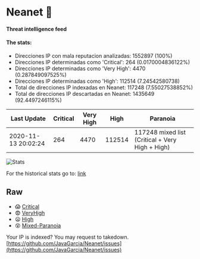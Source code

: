 # Neanet :hocho:
#### Threat intelligence feed
#### The stats:

- Direcciones IP con mala reputacion analizadas: 1552897 (100%)
- Direcciones IP determinadas como 'Critical':  264 (0.0170004836122%)
- Direcciones IP determinadas como 'Very High':  4470 (0.287849097525%)
- Direcciones IP determinadas como 'High':  112514 (7.24542580738)
- Total de direcciones IP indexadas en Neanet:  117248 (7.55027538852%)
- Total de direcciones IP descartadas en Neanet:  1435649 (92.4497246115%)

| Last Update | Critical | Very High | High | Paranoia |
| --- | --- | --- | --- | --- |
| 2020-11-13 20:02:24 | 264 | 4470 | 112514 | 117248 mixed list (Critical + Very High + High)|

![Stats](https://docs.google.com/spreadsheets/d/e/2PACX-1vSnaNMIXVabIpDJjufMlzH7poXnshF3mgd8Is1g9ytUEzVsP5my4Trn8f-xkoLLQ38xpL3HtmUexLo6/pubchart?oid=501124687&format=image)

For the historical stats go to: [link](/stats.csv)
## Raw
- :scream: [Critical](https://raw.githubusercontent.com/JavaGarcia/Neanet/master/blacklists/neanet_critical.txt)
- :fearful: [VeryHigh](https://raw.githubusercontent.com/JavaGarcia/Neanet/master/blacklists/neanet_veryHigh.txtt)
- :frowning: [High](https://raw.githubusercontent.com/JavaGarcia/Neanet/master/blacklists/neanet_high.txt)
- :dizzy_face: [Mixed-Paranoia](https://raw.githubusercontent.com/JavaGarcia/Neanet/master/blacklists/neanet_all.txt)


Your IP is indexed? You may request to takedown. [https://github.com/JavaGarcia/Neanet/issues](https://github.com/JavaGarcia/Neanet/issues)








































































































































































































































































































































































































































































































































































































































































































































































































































































































































































































































































































































































































































































































































































































































































































































































































































































































































































































































































































































































































































































































































































































